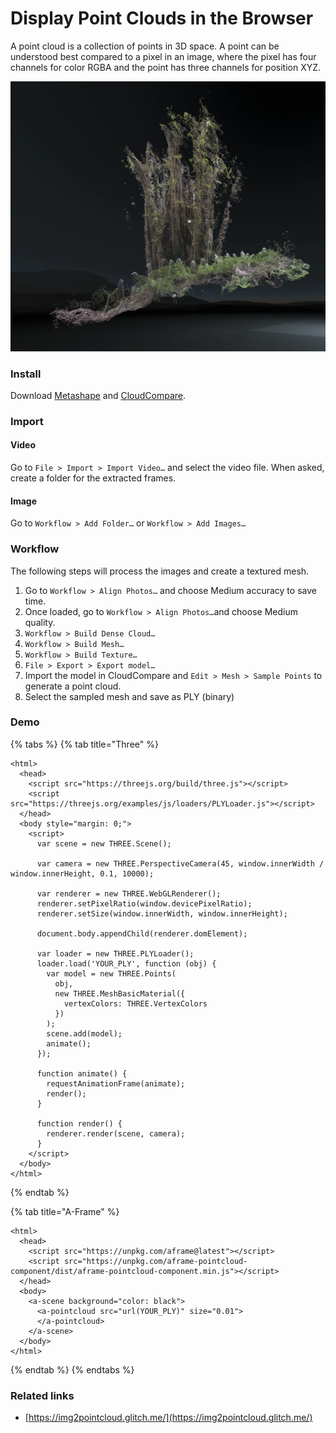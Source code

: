 # Display Point Clouds in the Browser

A point cloud is a collection of points in 3D space. A point can be  understood best compared to a pixel in an image, where the pixel has four channels for color RGBA and the point has three channels for position XYZ.

![](../.gitbook/assets/trees.png)

### Install

Download [Metashape](https://www.agisoft.com/) and [CloudCompare](https://cloudcompare.org/).

### Import

#### Video

Go to `File > Import > Import Video…` and select the video file. When asked, create a folder for the extracted frames.

#### Image

Go to `Workflow > Add Folder…` or `Workflow > Add Images…`

### Workflow

The following steps will process the images and create a textured mesh.

1. Go to `Workflow > Align Photos…` and choose Medium accuracy to save time.
2. Once loaded, go to `Workflow > Align Photos…`and choose Medium quality.
3. `Workflow > Build Dense Cloud…`
4. `Workflow > Build Mesh…`
5. `Workflow > Build Texture…`
6. `File > Export > Export model…`
7. Import the model in CloudCompare and `Edit > Mesh > Sample Points` to generate a point cloud.
8. Select the sampled mesh and save as PLY \(binary\)

### Demo

{% tabs %}
{% tab title="Three" %}
```markup
<html>
  <head>
    <script src="https://threejs.org/build/three.js"></script>
    <script src="https://threejs.org/examples/js/loaders/PLYLoader.js"></script>
  </head>
  <body style="margin: 0;">
    <script>
      var scene = new THREE.Scene();

      var camera = new THREE.PerspectiveCamera(45, window.innerWidth / window.innerHeight, 0.1, 10000);

      var renderer = new THREE.WebGLRenderer();
      renderer.setPixelRatio(window.devicePixelRatio);
      renderer.setSize(window.innerWidth, window.innerHeight);

      document.body.appendChild(renderer.domElement);

      var loader = new THREE.PLYLoader();
      loader.load('YOUR_PLY', function (obj) {
        var model = new THREE.Points(
          obj,
          new THREE.MeshBasicMaterial({
            vertexColors: THREE.VertexColors
          })
        );
        scene.add(model);
        animate();
      });

      function animate() {
        requestAnimationFrame(animate);
        render();
      }

      function render() {
        renderer.render(scene, camera);
      }
    </script>
  </body>
</html>
```
{% endtab %}

{% tab title="A-Frame" %}
```markup
<html>
  <head>
    <script src="https://unpkg.com/aframe@latest"></script>
    <script src="https://unpkg.com/aframe-pointcloud-component/dist/aframe-pointcloud-component.min.js"></script>
  </head>
  <body>
    <a-scene background="color: black">
      <a-pointcloud src="url(YOUR_PLY)" size="0.01">
      </a-pointcloud>
    </a-scene>
  </body>
</html>
```
{% endtab %}
{% endtabs %}

### Related links

*  [https://img2pointcloud.glitch.me/](https://img2pointcloud.glitch.me/)

